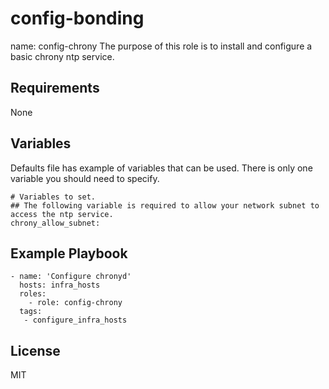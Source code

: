 config-bonding
==============

name: config-chrony
The purpose of this role is to install and configure a basic chrony ntp service. 

Requirements
------------

None

Variables
------------------

Defaults file has example of variables that can be used. There is only one variable you should need to specify.

```
# Variables to set.
## The following variable is required to allow your network subnet to access the ntp service.
chrony_allow_subnet:

```
Example Playbook
----------------
    - name: 'Configure chronyd'
      hosts: infra_hosts
      roles:
        - role: config-chrony
      tags: 
       - configure_infra_hosts


License
-------

MIT


